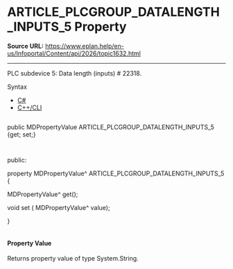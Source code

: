 # ARTICLE_PLCGROUP_DATALENGTH_INPUTS_5 Property

**Source URL:** https://www.eplan.help/en-us/Infoportal/Content/api/2026/topic1632.html

---

PLC subdevice 5: Data length (inputs) # 22318.

Syntax

- [C#](#i-syntax-CS)
- [C++/CLI](#i-syntax-CPP2005)

```
```
public MDPropertyValue ARTICLE_PLCGROUP_DATALENGTH_INPUTS_5 {get; set;}
```
```

```
```
public:

property MDPropertyValue^ ARTICLE_PLCGROUP_DATALENGTH_INPUTS_5 {

   MDPropertyValue^ get();

   void set (    MDPropertyValue^ value);

}
```
```

#### Property Value

Returns property value of type System.String.
